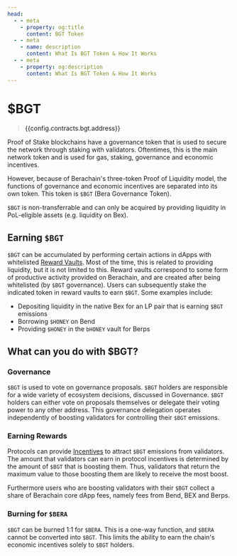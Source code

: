 ```yaml
---
head:
  - - meta
    - property: og:title
      content: BGT Token
  - - meta
    - name: description
      content: What Is BGT Token & How It Works
  - - meta
    - property: og:description
      content: What Is BGT Token & How It Works
---
```


<script setup>
  import Token from '@berachain/ui/Token';
  import config from '@berachain/config/constants.json';
</script>

# $BGT

> <a target="_blank" :href="config.mainnet.dapps.berascan.url + '/address/' + config.contracts.bgt.address">{{config.contracts.bgt.address}}</a>

<ClientOnly>
  <Token title="$BGT" image="/assets/BGT.png" />
</ClientOnly>

Proof of Stake blockchains have a governance token that is used to secure the network through staking with validators. Oftentimes, this is the main network token and is used for gas, staking, governance and economic incentives.

However, because of Berachain's three-token Proof of Liquidity model, the functions of governance and economic incentives are separated into its own token. This token is `$BGT` (Bera Governance Token).

`$BGT` is non-transferrable and can only be acquired by providing liquidity in PoL-eligible assets (e.g. liquidity on Bex).

## Earning `$BGT`

`$BGT` can be accumulated by performing certain actions in dApps with whitelisted [Reward Vaults](../rewardvaults.md). Most of the time, this is related to providing liquidity, but it is not limited to this. Reward vaults correspond to some form of productive activity provided on Berachain, and are created after being whitelisted (by `$BGT` governance). Users can subsequently stake the indicated token in reward vaults to earn `$BGT`. Some examples include:

- Depositing liquidity in the native Bex for an LP pair that is earning `$BGT` emissions
- Borrowing `$HONEY` on Bend
- Providing `$HONEY` in the `bHONEY` vault for Berps

## What can you do with $BGT?

### Governance

`$BGT` is used to vote on governance proposals. `$BGT` holders are responsible for a wide variety of ecosystem decisions, discussed in Governance. `$BGT` holders can either vote on proposals themselves or delegate their voting power to any other address. This governance delegation operates independently of boosting validators for controlling their `$BGT` emissions.

### Earning Rewards

Protocols can provide [Incentives](/learn/pol/incentives) to attract `$BGT` emissions from validators. The amount that validators can earn in protocol incentives is determined by the amount of `$BGT` that is boosting them. Thus, validators that return the maximum value to those boosting them are likely to receive the most boost.

Furthermore users who are boosting validators with their `$BGT` collect a share of Berachain core dApp fees, namely fees from Bend, BEX and Berps.

### Burning for `$BERA`

`$BGT` can be burned 1:1 for `$BERA`. This is a one-way function, and `$BERA` cannot be converted into `$BGT`. This limits the ability to earn the chain's economic incentives solely to `$BGT` holders.
